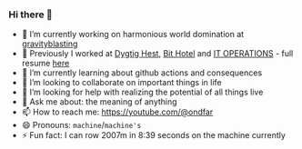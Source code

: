 ### Hi there 👋

- 🔭 I’m currently working on harmonious world domination at [gravityblasting](https://gravityblasting.com)
- 🐎 Previously I worked at [Dygtig Hest](https://dygtighest.dk), [Bit Hotel](https://bithotel.net) and [IT OPERATIONS](https://itoperations.dk) - full resume [here](https://github.com/Kristoffer/Kristoffer/blob/main/CV.md)
- 🌱 I’m currently learning about github actions and consequences
- 👯 I’m looking to collaborate on important things in life
- 🤔 I’m looking for help with realizing the potential of all things live
- 💬 Ask me about: the meaning of anything
- 📫 How to reach me: https://youtube.com/@ondfar
- 😄 Pronouns: `machine`/`machine's`
- ⚡ Fun fact: I can row 2007m in 8:39 seconds on the machine currently 

